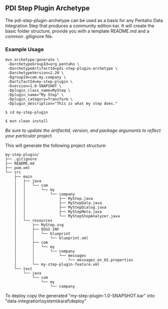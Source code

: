 ## PDI Step Plugin Archetype

The pdi-step-plugin-archetype can be used as a basis for any Pentaho Data Integration Step that produces a community edition kar. It will create the basic folder structure, provide you with a template README.md and a common .gitignore file.

### Example Usage
```
mvn archetype:generate \
 -DarchetypeGroupId=org.pentaho \
 -DarchetypeArtifactId=pdi-step-plugin-archetype \
 -DarchetypeVersion=2.20 \
 -DgroupId=com.my.company \
 -DartifactId=my-step-plugin \
 -Dversion=1.0-SNAPSHOT \
 -Dplugin_class_name=MyStep \
 -Dplugin_name="My Step" \
 -Dplugin_category=Transform \
 -Dplugin_description="This is what my step does."
 
$ cd my-step-plugin

$ mvn clean install
```
_Be sure to update the artifactId, version, and package arguments to reflect your particular project._

This will generate the following project structure:
```
my-step-plugin/
├── .gitignore
├── README.md
├── pom.xml
└── src
    ├── main
    │   ├── java
    │   │   └── com
    │   │       └── my
    │   │           └── company
    │   │               ├── MyStep.java
    │   │               ├── MyStepData.java
    │   │               ├── MyStepDialog.java
    │   │               ├── MyStepMeta.java
    │   │               └── MyStepStepAnalyzer.java
    │   └── resources
    │       ├── MyStep.svg
    │       ├── OSGI-INF
    │       │   └── blueprint
    │       │       └── blueprint.xml
    │       ├── com
    │       │   └── my
    │       │       └── company
    │       │           └── messages
    │       │               └── messages_en_US.properties
    │       └── my-step-plugin-feature.xml
    └── test
        └── java
            └── com
                └── my
                    └── company
```

To deploy copy the generated "my-step-plugin-1.0-SNAPSHOT.kar" into "data-integration\system\karaf\deploy"
